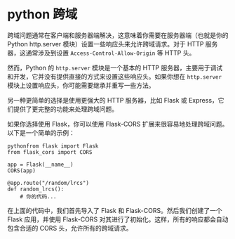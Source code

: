 # python 跨域

跨域问题通常在客户端和服务器端解决，这意味着你需要在服务器端（也就是你的 Python http.server 模块）设置一些响应头来允许跨域请求。对于 HTTP 服务器，这通常涉及到设置 `Access-Control-Allow-Origin` 等 HTTP 头。

然而，Python 的 `http.server` 模块是一个基本的 HTTP 服务器，主要用于调试和开发，它并没有提供直接的方式来设置这些响应头。如果你想在 `http.server` 模块上设置响应头，你可能需要继承并重写一些方法。

另一种更简单的选择是使用更强大的 HTTP 服务器，比如 Flask 或 Express，它们提供了更完整的功能来处理跨域问题。

如果你选择使用 Flask，你可以使用 Flask-CORS 扩展来很容易地处理跨域问题。以下是一个简单的示例：

```
pythonfrom flask import Flask
from flask_cors import CORS

app = Flask(__name__)
CORS(app)

@app.route("/random/lrcs")
def random_lrcs():
    # 你的代码...
```

在上面的代码中，我们首先导入了 Flask 和 Flask-CORS。然后我们创建了一个 Flask 应用，并使用 Flask-CORS 对其进行了初始化。这样，所有的响应都会自动包含合适的 CORS 头，允许所有的跨域请求。